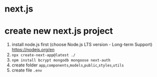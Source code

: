 # next.js


# create new next.js project
1. install node.js first (choose Node.js LTS version - Long-term Support) https://nodejs.org/en
2. `npx create-next-app@latest ./`
3. `npm install bcrypt mongodb mongoose next-auth`
4. create folder `app`,`components`,`models`,`public`,`styles`,`utils`
5. create file `.env`
